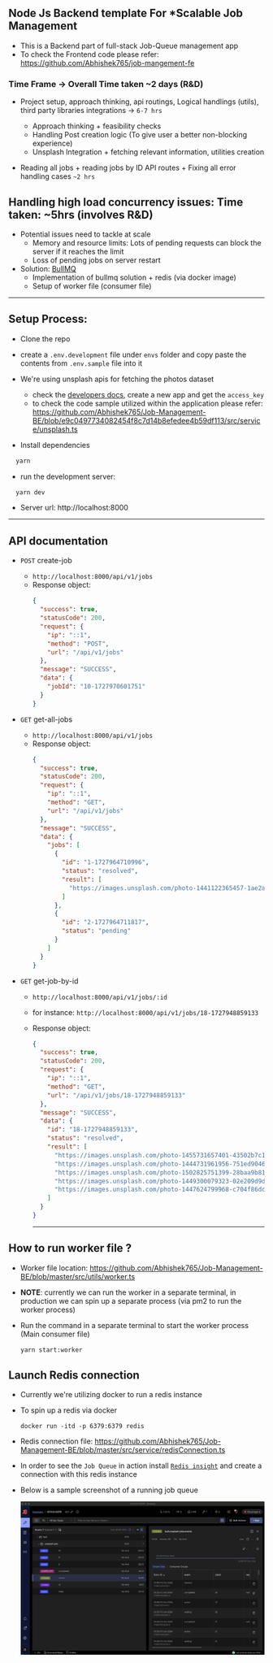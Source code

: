 ## Node Js Backend template For \*Scalable Job Management

- This is a Backend part of full-stack Job-Queue management app
- To check the Frontend code please refer: https://github.com/Abhishek765/job-mangement-fe

### Time Frame -> Overall Time taken ~2 days (R&D)

- Project setup, approach thinking, api routings, Logical handlings (utils), third party libraries integrations -> `6-7 hrs`

  - Approach thinking + feasibility checks
  - Handling Post creation logic (To give user a better non-blocking experience)
  - Unsplash Integration + fetching relevant information, utilities creation

- Reading all jobs + reading jobs by ID API routes + Fixing all error handling cases `~2 hrs`

## **Handling high load concurrency issues: Time taken: ~5hrs (involves R&D)**

- Potential issues need to tackle at scale
  - Memory and resource limits: Lots of pending requests can block the server if it reaches the limit
  - Loss of pending jobs on server restart
- Solution: [BullMQ](https://docs.bullmq.io/)
  - Implementation of bullmq solution + redis (via docker image)
  - Setup of worker file (consumer file)

---

## Setup Process:

- Clone the repo
- create a `.env.development` file under `envs` folder and copy paste the contents from `.env.sample` file into it

- We're using unsplash apis for fetching the photos dataset

  - check the [developers docs](https://unsplash.com/documentation), create a new app and get the `access_key`
  - to check the code sample utilized within the application please refer: https://github.com/Abhishek765/Job-Management-BE/blob/e9c0497734082454f8c7d14b8efedee4b59df113/src/service/unsplash.ts

- Install dependencies

```bash
  yarn
```

- run the development server:

```bash
  yarn dev
```

- Server url: http://localhost:8000

---

## API documentation

- `POST` create-job

  - `http://localhost:8000/api/v1/jobs`
  - Response object:
    ```json
    {
      "success": true,
      "statusCode": 200,
      "request": {
        "ip": "::1",
        "method": "POST",
        "url": "/api/v1/jobs"
      },
      "message": "SUCCESS",
      "data": {
        "jobId": "10-1727970601751"
      }
    }
    ```

- `GET` get-all-jobs

  - `http://localhost:8000/api/v1/jobs`
  - Response object:
    ```json
    {
      "success": true,
      "statusCode": 200,
      "request": {
        "ip": "::1",
        "method": "GET",
        "url": "/api/v1/jobs"
      },
      "message": "SUCCESS",
      "data": {
        "jobs": [
          {
            "id": "1-1727964710996",
            "status": "resolved",
            "result": [
              "https://images.unsplash.com/photo-1441122365457-1ae2aba6235c?crop=entropy&cs=tinysrgb&fit=max&fm=jpg&ixid=M3w2NjA0NjB8MHwxfHJhbmRvbXx8fHx8fHx8fDE3Mjc5NjQ3MTZ8&ixlib=rb-4.0.3&q=80&w=400"
            ]
          },
          {
            "id": "2-1727964711817",
            "status": "pending"
          }
        ]
      }
    }
    ```

- `GET` get-job-by-id

  - `http://localhost:8000/api/v1/jobs/:id`
  - for instance: `http://localhost:8000/api/v1/jobs/18-1727948859133`
  - Response object:

    ```json
    {
      "success": true,
      "statusCode": 200,
      "request": {
        "ip": "::1",
        "method": "GET",
        "url": "/api/v1/jobs/18-1727948859133"
      },
      "message": "SUCCESS",
      "data": {
        "id": "18-1727948859133",
        "status": "resolved",
        "result": [
          "https://images.unsplash.com/photo-1455731657401-43502b7c1ab9?crop=entropy&cs=tinysrgb&fit=max&fm=jpg&ixid=M3w2NjA0NjB8MHwxfHJhbmRvbXx8fHx8fHx8fDE3Mjc5NDg4NzR8&ixlib=rb-4.0.3&q=80&w=400",
          "https://images.unsplash.com/photo-1444731961956-751ed90465a5?crop=entropy&cs=tinysrgb&fit=max&fm=jpg&ixid=M3w2NjA0NjB8MHwxfHJhbmRvbXx8fHx8fHx8fDE3Mjc5NDg4NzR8&ixlib=rb-4.0.3&q=80&w=400",
          "https://images.unsplash.com/photo-1502825751399-28baa9b81efe?crop=entropy&cs=tinysrgb&fit=max&fm=jpg&ixid=M3w2NjA0NjB8MHwxfHJhbmRvbXx8fHx8fHx8fDE3Mjc5NDg4NzR8&ixlib=rb-4.0.3&q=80&w=400",
          "https://images.unsplash.com/photo-1449300079323-02e209d9d3a6?crop=entropy&cs=tinysrgb&fit=max&fm=jpg&ixid=M3w2NjA0NjB8MHwxfHJhbmRvbXx8fHx8fHx8fDE3Mjc5NDg4NzR8&ixlib=rb-4.0.3&q=80&w=400",
          "https://images.unsplash.com/photo-1447624799968-c704f86dc931?crop=entropy&cs=tinysrgb&fit=max&fm=jpg&ixid=M3w2NjA0NjB8MHwxfHJhbmRvbXx8fHx8fHx8fDE3Mjc5NDg4NzR8&ixlib=rb-4.0.3&q=80&w=400"
        ]
      }
    }
    ```

    ***

## How to run worker file ?

- Worker file location: https://github.com/Abhishek765/Job-Management-BE/blob/master/src/utils/worker.ts
- **NOTE**: currently we can run the worker in a separate terminal, in production we can spin up a separate process (via pm2 to run the worker process)
- Run the command in a separate terminal to start the worker process (Main consumer file)

  ```bash
  yarn start:worker
  ```

## Launch Redis connection

- Currently we're utilizing docker to run a redis instance
- To spin up a redis via docker

  ```docker
  docker run -itd -p 6379:6379 redis
  ```

- Redis connection file: https://github.com/Abhishek765/Job-Management-BE/blob/master/src/service/redisConnection.ts

- In order to see the `Job Queue` in action install [`Redis insight`](https://redis.io/insight/) and create a connection with this redis instance
- Below is a sample screenshot of a running job queue
  <p align="center">
      <img src="https://raw.githubusercontent.com/Abhishek765/Job-Management-BE/refs/heads/master/public/demo/image.png" alt="redis insight"/>
  </p>
